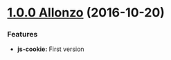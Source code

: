 <a name="1.0.0"></a>

# [1.0.0 Allonzo](https://github.com/CodeCorico/allons-y-js-cookie/releases/tag/1.0.0) (2016-10-20)


### Features

* **js-cookie:** First version
